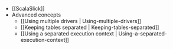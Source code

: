 * [[ScalaSlick]]
* Advanced concepts
    * [[Using multiple drivers | Using-multiple-drivers]]
    * [[Keeping tables separated | Keeping-tables-separated]]
    * [[Using a separated execution context | Using-a-separated-execution-context]]
